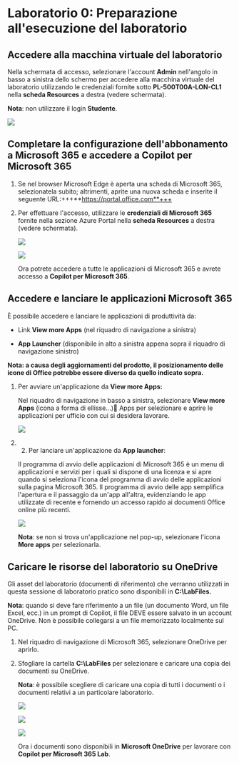 # Laboratorio 0: Preparazione all'esecuzione del laboratorio

## Accedere alla macchina virtuale del laboratorio

Nella schermata di accesso, selezionare l'account **Admin** nell'angolo in basso a sinistra dello schermo per accedere alla macchina virtuale del laboratorio utilizzando le credenziali fornite sotto **PL-500T00A-LON-CL1** nella **scheda Resources** a destra (vedere schermata).

**Nota**: non utilizzare il login **Studente**.

![](./media/image1.png)

## Completare la configurazione dell'abbonamento a Microsoft 365 e accedere a Copilot per Microsoft 365

1.  Se nel browser Microsoft Edge è aperta una scheda di Microsoft 365, selezionatela subito; altrimenti, aprite una nuova       scheda e inserite il seguente URL:+++**https://portal.office.com**+++

2.  Per effettuare l'accesso, utilizzare le **credenziali di Microsoft 365** fornite nella sezione Azure Portal nella            **scheda Resources** a destra (vedere schermata).

    ![](./media/image2.png)

    ![](./media/image3.png)

    Ora potrete accedere a tutte le applicazioni di Microsoft 365 e avrete accesso a **Copilot per Microsoft 365**.

## Accedere e lanciare le applicazioni Microsoft 365

È possibile accedere e lanciare le applicazioni di produttività da:

- Link **View more Apps** (nel riquadro di navigazione a sinistra)

- **App Launcher** (disponibile in alto a sinistra appena sopra il riquadro di navigazione sinistro)

**Nota: a causa degli aggiornamenti del prodotto, il posizionamento delle icone di Office potrebbe essere diverso da quello 
indicato sopra.**

1.  Per avviare un'applicazione da **View more Apps:**

    Nel riquadro di navigazione in basso a sinistra, selezionare **View more Apps** (icona a forma di ellisse...) Apps per
    selezionare e aprire le applicazioni per ufficio con cui si desidera lavorare.

     ![](./media/image4.png)

3.  2.	Per lanciare un'applicazione da **App launcher**:

    Il programma di avvio delle applicazioni di Microsoft 365 è un menu di applicazioni e servizi per i quali si dispone di 
    una licenza e si apre quando si seleziona l'icona del programma di avvio delle applicazioni sulla pagina Microsoft 365. 
    Il programma di avvio delle app semplifica l'apertura e il passaggio da un'app all'altra, evidenziando le app utilizzate 
    di recente e fornendo un accesso rapido ai documenti Office online più recenti.

    ![](./media/image5.png)

    **Nota**: se non si trova un'applicazione nel pop-up, selezionare l'icona **More apps** per selezionarla.

## Caricare le risorse del laboratorio su OneDrive

Gli asset del laboratorio (documenti di riferimento) che verranno utilizzati in questa sessione di laboratorio pratico sono 
disponibili in **C:\LabFiles.**

**Nota**: quando si deve fare riferimento a un file (un documento Word, un file Excel, ecc.) in un prompt di Copilot, il 
file DEVE essere salvato in un account OneDrive. Non è possibile collegarsi a un file memorizzato localmente sul PC.

1.  Nel riquadro di navigazione di Microsoft 365, selezionare OneDrive per aprirlo.

2.  Sfogliare la cartella **C:\LabFiles** per selezionare e caricare una copia dei documenti su OneDrive.

    **Nota**: è possibile scegliere di caricare una copia di tutti i documenti o i documenti relativi a un particolare 
    laboratorio.

     ![](./media/image6.png)

     ![](./media/image7.png)

     ![](./media/image8.png)

     Ora i documenti sono disponibili in **Microsoft OneDrive** per lavorare con **Copilot per Microsoft 365 Lab**.
